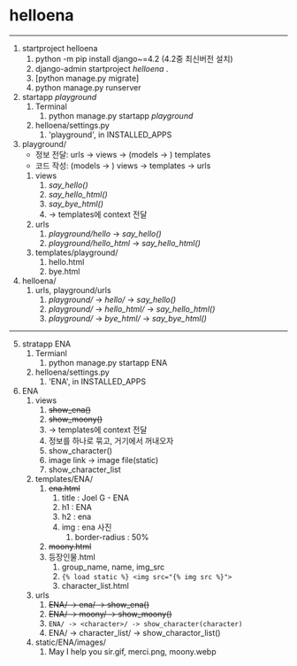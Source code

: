 # helloena
***
1. startproject helloena
   1. python -m pip install django~=4.2 (4.2중 최신버전 설치)
   2. django-admin startproject _helloena_ .
   3. [python manage.py migrate]
   4. python manage.py runserver
2. startapp _playground_ 
   1. Terminal
      1. python manage.py startapp _playground_
   2. helloena/settings.py
      1. 'playground', in INSTALLED_APPS
3. playground/
   - 정보 전달: urls -> views -> (models -> ) templates
   - 코드 작성: (models -> ) views -> templates -> urls
   1. views
      1. _say_hello()_
      2. _say_hello_html()_
      3. _say_bye_html()_
      4. -> templates에 context 전달
   2. urls
      1. _playground/hello_ -> _say_hello()_
      2. _playground/hello_html_ -> _say_hello_html()_
   3. templates/playground/
      1. hello.html
      2. bye.html
4. helloena/
   1. urls, playground/urls
      1. _playground/_ -> _hello/_ -> _say_hello()_
      2. _playground/_ -> _hello_html/_ -> _say_hello_html()_
      3. _playground/_ -> _bye_html/_ -> _say_bye_html()_
***
5. stratapp ENA
   1. Termianl
      1. python manage.py startapp ENA
   2. helloena/settings.py
      1. 'ENA', in INSTALLED_APPS
6. ENA
   1. views
      1. ~~show_ena()~~
      2. ~~show_moony()~~
      3. -> templates에 context 전달
      4. 정보를 하나로 묶고, 거기에서 꺼내오자
      5. show_character()
      6. image link -> image file(static)
      7. show_character_list
   2. templates/ENA/
      1. ~~ena.html~~
         1. title : Joel G - ENA
         2. h1 : ENA
         3. h2 : ena
         4. img : ena 사진
            1. border-radius : 50%
      2. ~~moony.html~~
      3. 등장인물.html
         1. group_name, name, img_src
         2. `{% load static %} <img src="{% img src %}">`
         3. character_list.html
   3. urls
      1. ~~ENA/ -> ena/ -> show_ena()~~
      2. ~~ENA/ -> moony/ -> show_moony()~~
      3. `ENA/ -> <character>/ -> show_character(character)`
      4. ENA/ -> character_list/ -> show_charactor_list()
   4. static/ENA/images/
      1. May I help you sir.gif, merci.png, moony.webp